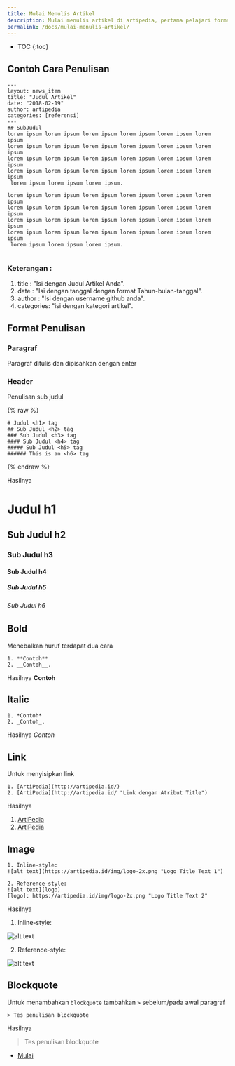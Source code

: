 ```yaml
---
title: Mulai Menulis Artikel
description: Mulai menulis artikel di artipedia, pertama pelajari format penulisan, mendaftar di github, dan fork repository.
permalink: /docs/mulai-menulis-artikel/
---
```

* TOC
{:toc}
## Contoh Cara Penulisan
```
---
layout: news_item
title: "Judul Artikel"
date: "2018-02-19"
author: artipedia
categories: [referensi]
---
## SubJudul
lorem ipsum lorem ipsum lorem ipsum lorem ipsum lorem ipsum lorem ipsum 
lorem ipsum lorem ipsum lorem ipsum lorem ipsum lorem ipsum lorem ipsum 
lorem ipsum lorem ipsum lorem ipsum lorem ipsum lorem ipsum lorem ipsum
lorem ipsum lorem ipsum lorem ipsum lorem ipsum lorem ipsum lorem ipsum 
 lorem ipsum lorem ipsum lorem ipsum.

lorem ipsum lorem ipsum lorem ipsum lorem ipsum lorem ipsum lorem ipsum 
lorem ipsum lorem ipsum lorem ipsum lorem ipsum lorem ipsum lorem ipsum 
lorem ipsum lorem ipsum lorem ipsum lorem ipsum lorem ipsum lorem ipsum
lorem ipsum lorem ipsum lorem ipsum lorem ipsum lorem ipsum lorem ipsum 
 lorem ipsum lorem ipsum lorem ipsum.


```


### Keterangan :
1. title : "Isi dengan Judul Artikel Anda".
2. date : "Isi dengan tanggal dengan format Tahun-bulan-tanggal".
3. author : "Isi dengan username github anda".
4. categories: "isi dengan kategori artikel".

## Format Penulisan 

### Paragraf
Paragraf ditulis dan dipisahkan dengan enter

### Header
Penulisan sub judul 

{% raw %}
```liquid
# Judul <h1> tag
## Sub Judul <h2> tag
### Sub Judul <h3> tag
#### Sub Judul <h4> tag
##### Sub Judul <h5> tag
###### This is an <h6> tag
```
{% endraw %}

Hasilnya
# Judul h1 
## Sub Judul h2 
### Sub Judul h3 
#### Sub Judul h4 
##### Sub Judul h5 
###### Sub Judul h6

## Bold
Menebalkan huruf terdapat dua cara
```
1. **Contoh**
2. __Contoh__.
```
Hasilnya
**Contoh**

## Italic
```
1. *Contoh*
2. _Contoh_.
```
Hasilnya
*Contoh*

## Link
Untuk menyisipkan link
```
1. [ArtiPedia](http://artipedia.id/)
2. [ArtiPedia](http://artipedia.id/ "Link dengan Atribut Title")
```
Hasilnya 
1. [ArtiPedia](http://artipedia.id/)
2. [ArtiPedia](http://artipedia.id/ "Link dengan Atribut Title")

## Image
```
1. Inline-style: 
![alt text](https://artipedia.id/img/logo-2x.png "Logo Title Text 1")

2. Reference-style: 
![alt text][logo]
[logo]: https://artipedia.id/img/logo-2x.png "Logo Title Text 2"
```

Hasilnya
1. Inline-style: 

![alt text](https://artipedia.id/img/logo-2x.png "Logo Title Text 1")

2. Reference-style: 

![alt text][logo]

[logo]: https://artipedia.id/img/logo-2x.png "Logo Title Text 2"

## Blockquote
Untuk menambahkan <code>blockquote</code> tambahkan <code>></code> sebelum/pada awal paragraf
```
> Tes penulisan blockquote
```
Hasilnya
> Tes penulisan blockquote

<nav class='main-nav'><ul>
<li class="current">
    <a href="https://github.com/ArtiPedia/blog/new/master/docs/_posts/">Mulai</a>
  </li></ul></nav>


